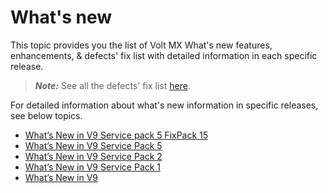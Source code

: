 
# What's new

This topic provides you the list of Volt MX What's new features, enhancements, & defects' fix list with detailed information in each specific release.

>**_Note:_** See all the defects' fix list [here](https://support.hcltechsw.com/csm?id=kb_article&sysparm_article=KB0101445).

For detailed information about what's new information in specific  releases, see below topics.

- [What’s New in V9 Service pack 5 FixPack 15 ](Whats_New_in_V9_Service_Pack_5_Fixpack_15.md)
- [What’s New in V9 Service Pack 5](Whats_New_in_V9_Service_Pack_5.md)
- [What’s New in V9 Service Pack 2](Whats_New_in_V9_Service_Pack_2.md)
- [What’s New in V9 Service Pack 1](Whats_New_in_V9_Service_Pack_1.md)
- [What’s New in V9](Whats_New_V9.md)








